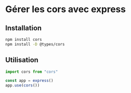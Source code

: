 # Gérer les cors avec express

## Installation

```bash
npm install cors
npm install -D @types/cors
```

## Utilisation

```ts
import cors from "cors"

const app = express()
app.use(cors())
```
